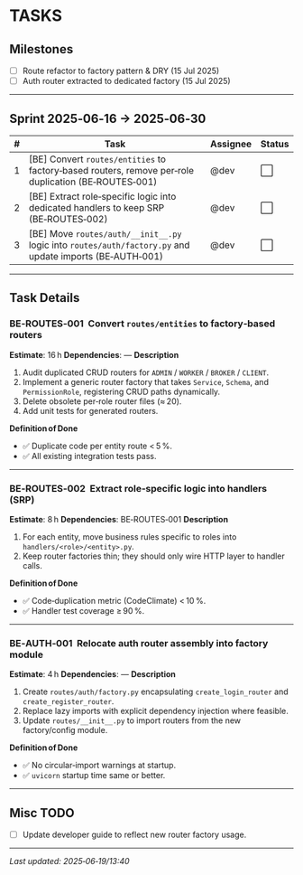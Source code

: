 # TASKS

## Milestones

* [ ] Route refactor to factory pattern & DRY (15 Jul 2025)
* [ ] Auth router extracted to dedicated factory (15 Jul 2025)

---

## Sprint 2025‑06‑16 → 2025‑06‑30

| # | Task                                                                                                      | Assignee | Status |
| - | --------------------------------------------------------------------------------------------------------- | -------- | ------ |
| 1 | \[BE] Convert `routes/entities` to factory‑based routers, remove per‑role duplication (BE‑ROUTES‑001)     | @dev     | ⬜      |
| 2 | \[BE] Extract role‑specific logic into dedicated handlers to keep SRP (BE‑ROUTES‑002)                     | @dev     | ⬜      |
| 3 | \[BE] Move `routes/auth/__init__.py` logic into `routes/auth/factory.py` and update imports (BE‑AUTH‑001) | @dev     | ⬜      |

---

## Task Details

### BE‑ROUTES‑001  Convert `routes/entities` to factory‑based routers

**Estimate**: 16 h
**Dependencies**: —
**Description**

1. Audit duplicated CRUD routers for `ADMIN` / `WORKER` / `BROKER` / `CLIENT`.
2. Implement a generic router factory that takes `Service`, `Schema`, and `PermissionRole`, registering CRUD paths dynamically.
3. Delete obsolete per‑role router files (≈ 20).
4. Add unit tests for generated routers.

**Definition of Done**

* ✅ Duplicate code per entity route < 5 %.
* ✅ All existing integration tests pass.

---

### BE‑ROUTES‑002  Extract role‑specific logic into handlers (SRP)

**Estimate**: 8 h
**Dependencies**: BE‑ROUTES‑001
**Description**

1. For each entity, move business rules specific to roles into `handlers/<role>/<entity>.py`.
2. Keep router factories thin; they should only wire HTTP layer to handler calls.

**Definition of Done**

* ✅ Code‑duplication metric (CodeClimate) < 10 %.
* ✅ Handler test coverage ≥ 90 %.

---

### BE‑AUTH‑001  Relocate auth router assembly into factory module

**Estimate**: 4 h
**Dependencies**: —
**Description**

1. Create `routes/auth/factory.py` encapsulating `create_login_router` and `create_register_router`.
2. Replace lazy imports with explicit dependency injection where feasible.
3. Update `routes/__init__.py` to import routers from the new factory/config module.

**Definition of Done**

* ✅ No circular‑import warnings at startup.
* ✅ `uvicorn` startup time same or better.

---

## Misc TODO

* [ ] Update developer guide to reflect new router factory usage.

---

*Last updated: 2025‑06‑19/13:40*
